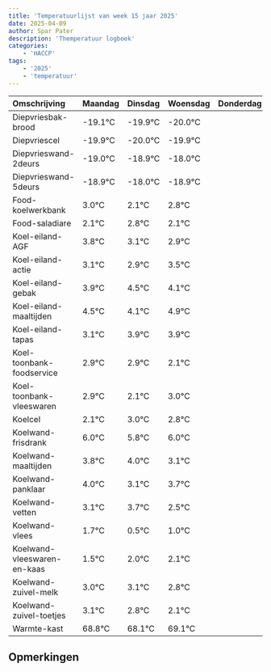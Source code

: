 ```yaml
---
title: 'Temperatuurlijst van week 15 jaar 2025'
date: 2025-04-09
author: Spar Pater
description: 'Themperatuur logboek'
categories:
    - 'HACCP'
tags:
    - '2025'
    - 'temperatuur'
---
```

|Omschrijving|Maandag|Dinsdag|Woensdag|Donderdag|Vrijdag|Zaterdag|Zondag|
|:---|:---|:---|:---|:---|:---|:---|:---|
|Diepvriesbak-brood|-19.1°C|-19.9°C|-20.0°C| | | | |
|Diepvriescel|-19.9°C|-20.0°C|-19.9°C| | | | |
|Diepvrieswand-2deurs|-19.0°C|-18.9°C|-18.0°C| | | | |
|Diepvrieswand-5deurs|-18.9°C|-18.0°C|-18.9°C| | | | |
|Food-koelwerkbank|3.0°C|2.1°C|2.8°C| | | | |
|Food-saladiare|2.1°C|2.8°C|2.1°C| | | | |
|Koel-eiland-AGF|3.8°C|3.1°C|2.9°C| | | | |
|Koel-eiland-actie|3.1°C|2.9°C|3.5°C| | | | |
|Koel-eiland-gebak|3.9°C|4.5°C|4.1°C| | | | |
|Koel-eiland-maaltijden|4.5°C|4.1°C|4.9°C| | | | |
|Koel-eiland-tapas|3.1°C|3.9°C|3.9°C| | | | |
|Koel-toonbank-foodservice|2.9°C|2.9°C|2.1°C| | | | |
|Koel-toonbank-vleeswaren|2.9°C|2.1°C|3.0°C| | | | |
|Koelcel|2.1°C|3.0°C|2.8°C| | | | |
|Koelwand-frisdrank|6.0°C|5.8°C|6.0°C| | | | |
|Koelwand-maaltijden|3.8°C|4.0°C|3.1°C| | | | |
|Koelwand-panklaar|4.0°C|3.1°C|3.7°C| | | | |
|Koelwand-vetten|3.1°C|3.7°C|2.5°C| | | | |
|Koelwand-vlees|1.7°C|0.5°C|1.0°C| | | | |
|Koelwand-vleeswaren-en-kaas|1.5°C|2.0°C|2.1°C| | | | |
|Koelwand-zuivel-melk|3.0°C|3.1°C|2.8°C| | | | |
|Koelwand-zuivel-toetjes|3.1°C|2.8°C|2.1°C| | | | |
|Warmte-kast|68.8°C|68.1°C|69.1°C| | | | |

## Opmerkingen


